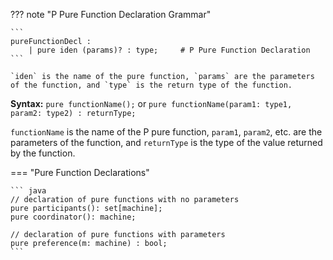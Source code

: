 ??? note "P Pure Function Declaration Grammar"

    ```
    pureFunctionDecl :
        | pure iden (params)? : type;     # P Pure Function Declaration
    ```

    `iden` is the name of the pure function, `params` are the parameters of the function, and `type` is the return type of the function.

**Syntax:** `pure functionName();` or `pure functionName(param1: type1, param2: type2) : returnType;`

`functionName` is the name of the P pure function, `param1`, `param2`, etc. are the parameters of the function, and `returnType` is the type of the value returned by the function.

=== "Pure Function Declarations"

    ``` java
    // declaration of pure functions with no parameters
    pure participants(): set[machine];
    pure coordinator(): machine;

    // declaration of pure functions with parameters
    pure preference(m: machine) : bool;
    ```
